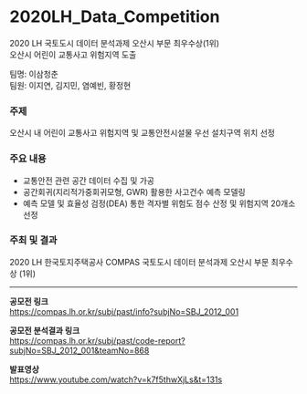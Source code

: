 # 2020LH_Data_Competition
2020 LH 국토도시 데이터 분석과제 오산시 부문 최우수상(1위)  
오산시 어린이 교통사고 위험지역 도출 

팀명: 이삼청춘  
팀원: 이지연, 김지민, 염예빈, 황정현 


### 주제
오산시 내 어린이 교통사고 위험지역 및 교통안전시설물 우선 설치구역 위치 선정

### 주요 내용
- 교통안전 관련 공간 데이터 수집 및 가공
- 공간회귀(지리적가중회귀모형, GWR) 활용한 사고건수 예측 모델링 
- 예측 모델 및 효율성 검정(DEA) 통한 격자별 위험도 점수 산정 및 위험지역 20개소 선정

### 주최 및 결과
2020 LH 한국토지주택공사 COMPAS 국토도시 데이터 분석과제
오산시 부문 최우수상 (1위) 


-----
**공모전 링크**  
https://compas.lh.or.kr/subj/past/info?subjNo=SBJ_2012_001

**공모전 분석결과 링크**  
https://compas.lh.or.kr/subj/past/code-report?subjNo=SBJ_2012_001&teamNo=868

**발표영상**  
https://www.youtube.com/watch?v=k7f5thwXjLs&t=131s
